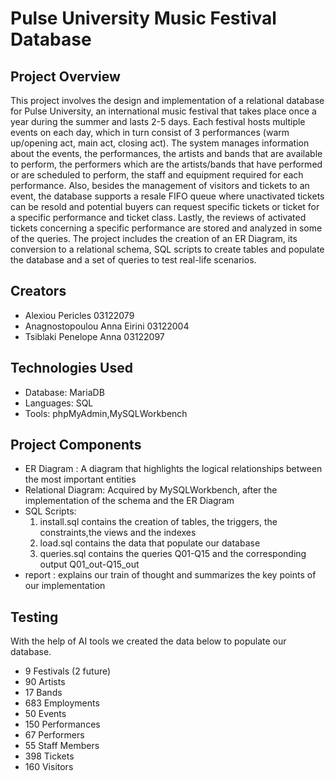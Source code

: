 # Pulse University Music Festival Database
## Project Overview

This project involves the design and implementation of a relational database for Pulse University, an international music festival that takes place once a year during the summer and lasts 2-5 days. Each festival hosts multiple events on each day, which in turn consist of 3 performances (warm up/opening act, main act, closing act). The system manages information about the events, the performances, the artists and bands that are available to perform, the performers which are the artists/bands that have performed or are scheduled to perform, the staff and equipment required for each performance. Also, besides the management of visitors and tickets to an event, the database supports a resale FIFO queue where unactivated tickets can be resold and potential buyers can request specific tickets or ticket for a specific performance and ticket class. Lastly, the reviews of activated tickets concerning a specific performance are stored and analyzed in some of the queries. 
  The project includes the creation of an ER Diagram, its conversion to a relational schema, SQL scripts to create tables and populate the database and a set of queries to test real-life scenarios.

## Creators 
- Alexiou Pericles 03122079
- Anagnostopoulou Anna Eirini 03122004
- Tsiblaki Penelope Anna 03122097

## Technologies Used
- Database: MariaDB
- Languages: SQL
- Tools: phpMyAdmin,MySQLWorkbench

## Project Components
- ER Diagram : A diagram that highlights the logical relationships between the most important entities
- Relational Diagram: Acquired by MySQLWorkbench, after the implementation of the schema and the ER Diagram
- SQL Scripts:
    1. install.sql contains the creation of tables, the triggers, the constraints,the views and the indexes
    2. load.sql contains the data that populate our database
    3. queries.sql contains the queries Q01-Q15 and the corresponding output Q01_out-Q15_out
- report : explains our train of thought and summarizes the key points of our implementation
  
## Testing
With the help of AI tools we created the data below to populate our database.
- 9 Festivals (2 future)
- 90 Artists
- 17 Bands
- 683 Employments
- 50 Events
- 150 Performances
- 67 Performers
- 55 Staff Members
- 398 Tickets
- 160 Visitors







